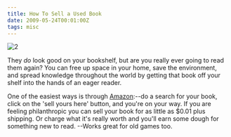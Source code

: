 ```yaml
---
title: How To Sell a Used Book
date: 2009-05-24T00:01:00Z
tags: misc
---
```

![2]

They *do* look good on your bookshelf, but are you really ever going to read them again? You can free up space in your home, save the environment, and spread knowledge throughout the world by getting that book off your shelf into the hands of an eager reader.

One of the easiest ways is through [Amazon][1]:--do a search for your book, click on the 'sell yours here' button, and you're on your way. If you are feeling philanthropic you can sell your book for as little as $0.01 plus shipping. Or charge what it's really worth and you'll earn some dough for something new to read. --Works great for old games too.

[1]: http://www.amazon.com/gp/help/customer/display.html/ref=mm_sys_ind_learn?nodeId=1161232
[2]: https://ggr_com.s3.amazonaws.com/images/sellyours2.jpg
